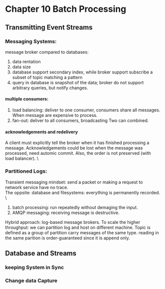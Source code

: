 # Chapter 10 Batch Processing
## Transmitting Event Streams
### Messaging Systems:
message broker compared to databases:
1. data rentation
2. data size
3. database support secondary index, while broker support subscribe a subset of topic matching a pattern
4. query in database is snapshot of the data; broker do not support arbitrary queries, but notify changes.
#### multiple consumers:
1. load balancing: deliver to one consumer, consumers share all messages. When message are expensive to process.
2. fan-out: deliver to all consumers, broadcasting
Two can combined.
#### acknowledgements and redelivery
A client must explicitly tell the broker when it has finished processing a message. Acknowledgements could be lost when the message was processed, need automic commit. Also, the order is not preserved (with load balancer). \
### Partitioned Logs:
Transient messaging mindset: send a packet or making a request to network service have no trace.\
The oppsite: database and filesystems: everything is permanently recorded. \
1. batch processing: run repeatedly without demaging the input.
2. AMQP messaging: receiving message is destructive.

Hybrid approach: log-based message brokers.
To scale the higher throughput: we can partition log and host on different machine. Topic is defined as a group of partition carry messages of the same type.
reading in the same parition is order-guaranteed since it is append only.
## Database and Streams
### keeping System in Sync
### Change data Capture
